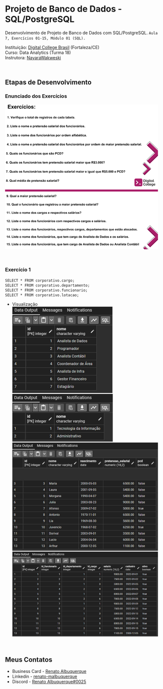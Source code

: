 # Projeto de Banco de Dados - SQL/PostgreSQL

Desenvolvimento de Projeto de Banco de Dados com SQL/PostgreSQL. `Aula 7, Exercícios 01-15, Módulo 01 (SQL).` 

Instituição: [Digital College Brasil](https://digitalcollege.com.br/) (Fortaleza/CE) <br>
Curso: Data Analytics (Turma 18) <br>
Instrutora: [NayaraWakweski](https://github.com/NayaraWakewski) <br>

<br>

## Etapas de Desenvolvimento

### Enunciado dos Exercícios
![screenshot](/images/enunciado_1.png)
![screenshot](/images/enunciado_2.png)

<br>

### Exercício 1
```
SELECT * FROM corporativo.cargo;
SELECT * FROM corporativo.departamento;
SELECT * FROM corporativo.funcionario;
SELECT * FROM corporativo.lotacao;
```
- Visualização <br>
![screenshot](/images/corporativo.cargo.png)
![screenshot](/images/corporativo.departamento.png)
![screenshot](/images/corporativo.funcionario.png)
![screenshot](/images/corporativo.lotacao.png)

<br>


## Meus Contatos

- Business Card - [Renato Albuquerque](https://rma-contacts.vercel.app/)
- Linkedin - [renato-malbuquerque](https://www.linkedin.com/in/renato-malbuquerque/)
- Discord - [Renato Albuquerque#0025](https://discordapp.com/users/992621595547938837)